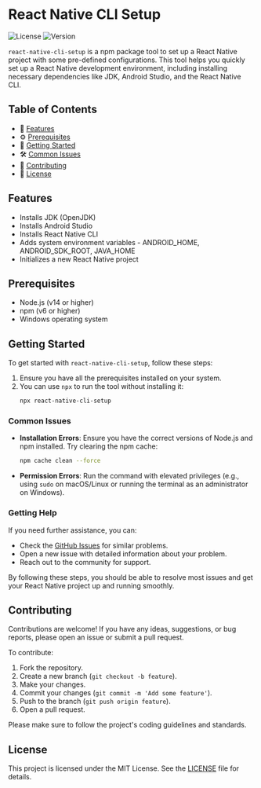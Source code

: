 # React Native CLI Setup

![License](https://img.shields.io/badge/license-MIT-blue.svg)
![Version](https://img.shields.io/badge/version-1.0.0-red.svg)

`react-native-cli-setup` is a npm package tool to set up a React Native project with some pre-defined configurations. This tool helps you quickly set up a React Native development environment, including installing necessary dependencies like JDK, Android Studio, and the React Native CLI.

## Table of Contents

- 🚀 [Features](#features)
- ⚙️ [Prerequisites](#prerequisites)
- 🏁 [Getting Started](#getting-started)
- 🛠️ [Common Issues](#common-issues)
- 🤝 [Contributing](#contributing)
- 📜 [License](#license)

## Features

- Installs JDK (OpenJDK)
- Installs Android Studio
- Installs React Native CLI
- Adds system environment variables - ANDROID_HOME, ANDROID_SDK_ROOT, JAVA_HOME
- Initializes a new React Native project

## Prerequisites

- Node.js (v14 or higher)
- npm (v6 or higher)
- Windows operating system

## Getting Started

To get started with `react-native-cli-setup`, follow these steps:

1. Ensure you have all the prerequisites installed on your system.
2. You can use `npx` to run the tool without installing it:
   ```sh
   npx react-native-cli-setup
   ```

### Common Issues

- **Installation Errors**: Ensure you have the correct versions of Node.js and npm installed. Try clearing the npm cache:
  ```sh
  npm cache clean --force
  ```
- **Permission Errors**: Run the command with elevated privileges (e.g., using `sudo` on macOS/Linux or running the terminal as an administrator on Windows).

### Getting Help

If you need further assistance, you can:

- Check the [GitHub Issues](https://github.com/developer-sumit/react-native-cli-setup/issues) for similar problems.
- Open a new issue with detailed information about your problem.
- Reach out to the community for support.

By following these steps, you should be able to resolve most issues and get your React Native project up and running smoothly.

## Contributing

Contributions are welcome! If you have any ideas, suggestions, or bug reports, please open an issue or submit a pull request.

To contribute:

1. Fork the repository.
2. Create a new branch (`git checkout -b feature`).
3. Make your changes.
4. Commit your changes (`git commit -m 'Add some feature'`).
5. Push to the branch (`git push origin feature`).
6. Open a pull request.

Please make sure to follow the project's coding guidelines and standards.

## License

This project is licensed under the MIT License. See the [LICENSE](LICENSE) file for details.
